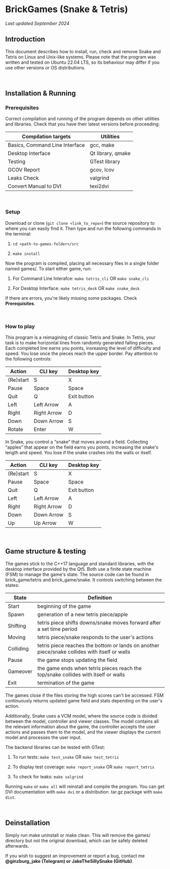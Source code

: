 # BrickGames (Snake & Tetris)

_Last updated September 2024_

## Introduction

This document describes how to install, run, check and remove Snake and Tetris on Linux and Unix-like systems. Please note that the program was written and tested on Ubuntu 22.04 LTS, so its behaviour may differ if you use other versions or OS distributions.

</br>

## Installation & Running

### Prerequisites

Correct compilation and running of the program depends on other utilities and libraries. Check that you have their latest versions before proceeding: 

| Compilation targets | Utilities |
| ------------------- | --------- |
| Basics, Command Line Interface | gcc, make |
| Desktop Interface | Qt library, qmake |
| Testing | GTest library |
| GCOV Report | gcov, lcov |
| Leaks Check | valgrind |
| Convert Manual to DVI | texi2dvi |

</br>

### Setup

Download or clone (`git clone <link_to_repo>`) the source repository to where you can easily find it. Then type and run the following commands in the terminal: 

1. `cd <path-to-games-folder>/src`

2. `make install`

Now the program is compiled, placing all necessary files in a single folder named games/. To start either game, run: 

1. For Command Line Interafce: `make tetris_cli` OR `make snake_cli`

2. For Desktop Interface: `make tetris_desk` OR `make snake_desk`

If there are errors, you're likely missing some packages. Check __Prerequisites__.

</br>

### How to play

This program is a reimagining of classic Tetris and Snake. In Tetris, your task is to make horizontal lines from randomly generated falling pieces. Each completed line earns you points, insreasing the level of difficulty and speed. You lose once the pieces reach the upper border. Pay attention to the following controls: 

| Action	| CLI key |	Desktop key |
| ------- | ------- | ----------- |
| (Re)start	| S |	X |
| Pause |	Space |	Space |
| Quit | Q	| Exit button |
| Left |	Left Arrow |	A |
| Right	| Right Arrow	| D |
| Down |	Down Arrow	| S |
| Rotate	| Enter	| W |

In Snake, you control a “snake” that moves around a field. Collecting “apples” that appear on the field earns you points, increasing the snake's length and speed. You lose if the snake crashes into the walls or itself. 

| Action	| CLI key |	Desktop key |
| ------- | ------- | ----------- |
| (Re)start	| S |	X |
| Pause |	Space |	Space |
| Quit | Q	| Exit button |
| Left |	Left Arrow |	A |
| Right	| Right Arrow	| D |
| Down |	Down Arrow	| S |
| Up	| Up Arrow	| W |

</br>

## Game structure & testing

The games stick to the C++17 language and standard libraries, with the desktop interface provided by the Qt5. Both use a finite state machine (FSM) to manage the game's state. The source code can be found in brick_game/tetris and brick_game/snake. It controls switching between the states: 

| State | Definition |
| ----- | ---------- |
| Start | beginning of the game | 
| Spawn | generation of a new tetris piece/apple |
| Shifting | tetris piece shifts downs/snake moves forward after a set time period |
| Moving | tetris piece/snake responds to the user's actions |
| Colliding | tetris piece reaches the bottom or lands on another piece/snake collides with itself or walls |
| Pause | the game stops updating the field |
| Gameover | the game ends when tetris pieces reach the top/snake collides with itself or walls |
| Exit | termination of the game |

The games close if the files storing the high scores can't be accessed. FSM continuously returns updated game field and stats depending on the user's action.

Additionally, Snake uses a VCM model, where the source code is divided between the model, controller and viewer classes. The model contains all the relevant information about the game, the controller accepts the user actions and passes them to the model, and the viewer displays the current model and processes the user input.

The backend libraries can be tested with GTest: 

1. To run tests: `make test_snake` OR `make test_tetris`

2. To display test coverage: `make report_snake` OR `make report_tetris`

3. To check for leaks: `make valgrind`

Running `make` or `make all` will reinstall and compile the program. You can get DVI documentation with `make dvi` or a distribution .tar.gz package with `make dist`.

</br>

## Deinstallation

Simply run make uninstall or make clean. This will remove the games/ directory but not the original download, which can be safely deleted afterwards.

If you wish to suggest an improvement or report a bug, contact me __@ginzburg_jake (Telegram) or JakeTheSillySnake (GitHub)__.
